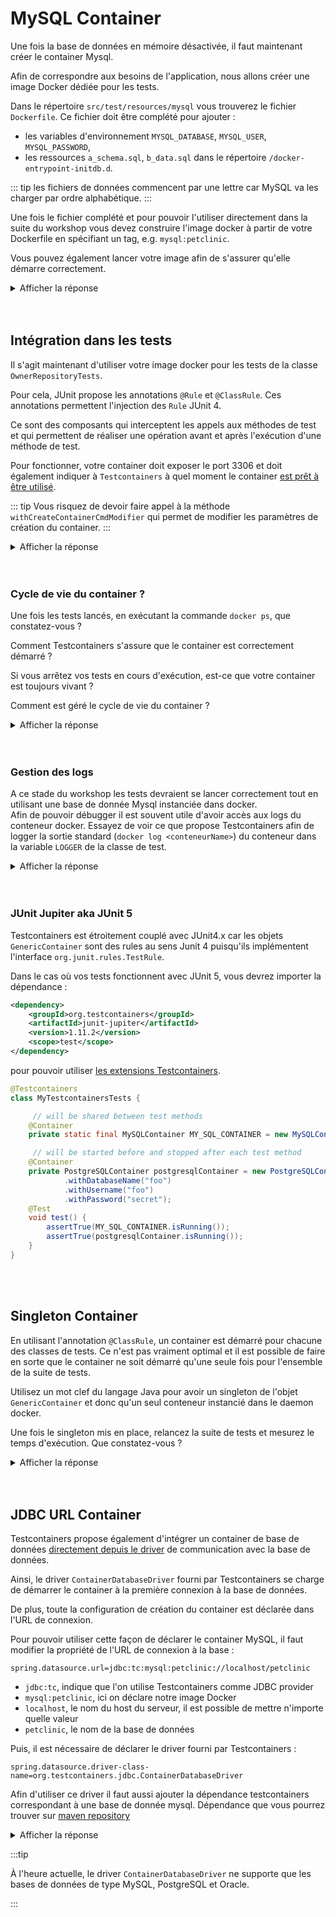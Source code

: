 # MySQL Container

Une fois la base de données en mémoire désactivée, il faut maintenant créer le container Mysql.

Afin de correspondre aux besoins de l'application, nous allons créer une image Docker dédiée pour les tests.

Dans le répertoire `src/test/resources/mysql` vous trouverez le fichier `Dockerfile`. Ce fichier doit être complété pour ajouter :
 - les variables d'environnement `MYSQL_DATABASE`, `MYSQL_USER`, `MYSQL_PASSWORD`,
 - les ressources `a_schema.sql`, `b_data.sql` dans le répertoire `/docker-entrypoint-initdb.d`.

::: tip
les fichiers de données commencent par une lettre car MySQL va les charger par ordre alphabétique.
:::

Une fois le fichier complété et pour pouvoir l'utiliser directement dans la suite du workshop vous devez construire l'image docker 
à partir de votre Dockerfile en spécifiant un tag, e.g. `mysql:petclinic`.

Vous pouvez également lancer votre image afin de s'assurer qu'elle démarre correctement.

<details>
<summary>Afficher la réponse</summary>

```properties
FROM mysql:5.7.8

ENV MYSQL_ROOT_PASSWORD root_password
ENV MYSQL_DATABASE petclinic
ENV MYSQL_USER petclinic
ENV MYSQL_PASSWORD petclinic

ADD mysql/a_schema.sql /docker-entrypoint-initdb.d
ADD mysql/b_data.sql /docker-entrypoint-initdb.d
```

```bash
docker build -t mysql:petclinic .

docker run -p 3306:3306 mysql:petclinic
```
</details>

<br/>
<br/>

## Intégration dans les tests

Il s'agit maintenant d'utiliser votre image docker pour les tests de la classe `OwnerRepositoryTests`. 

Pour cela, JUnit propose les annotations `@Rule` et `@ClassRule`. Ces annotations permettent l'injection des `Rule` JUnit 4.

Ce sont des composants qui interceptent les appels aux méthodes de test et qui permettent de réaliser une opération avant et après l'exécution d'une méthode de test.

Pour fonctionner, votre container doit exposer le port 3306 et doit également indiquer à `Testcontainers` à quel moment le container [est prêt à être utilisé](https://www.testcontainers.org/features/startup_and_waits/).

::: tip
Vous risquez de devoir faire appel à la méthode `withCreateContainerCmdModifier` qui permet de modifier les paramètres de création du container.
:::
 
<details>
<summary>Afficher la réponse</summary>

```java
@Rule
public GenericContainer genericContainer = new GenericContainer("mysql:petclinic")
    .withExposedPorts(3306)
    .waitingFor(Wait.forListeningPort())
    .withCreateContainerCmdModifier(
        new Consumer<CreateContainerCmd>() {
            @Override
            public void accept(CreateContainerCmd createContainerCmd) {
                createContainerCmd.withPortBindings(
                    new PortBinding(Ports.Binding.bindPort(3306), new ExposedPort(3306))
                );
            }
        });

// -------------------------------- or -------------------------------- //

@ClassRule
public static GenericContainer genericContainer = new GenericContainer("mysql:petclinic")
    .withExposedPorts(3306)
    .waitingFor(Wait.forListeningPort())
    .withCreateContainerCmdModifier(
        new Consumer<CreateContainerCmd>() {
            @Override
            public void accept(CreateContainerCmd createContainerCmd) {
                createContainerCmd.withPortBindings(
                    new PortBinding(Ports.Binding.bindPort(3306), new ExposedPort(3306))
                );
            }
        });
```
</details>

<br/>
<br/>

### Cycle de vie du container ?

Une fois les tests lancés, en exécutant la commande `docker ps`, que constatez-vous ?

Comment Testcontainers s'assure que le container est correctement démarré ?

Si vous arrêtez vos tests en cours d'exécution, est-ce que votre container est toujours vivant ?

Comment est géré le cycle de vie du container ?

 <details>
<summary>Afficher la réponse</summary>

Lors du lancement d'un container, Testcontainers va également créer un container `quay.io/testcontainers/ryuk`.

Le container [Ryuk](https://github.com/testcontainers/moby-ryuk) est en charge de terminer et de supprimer le container de base de données.
Il se charge également de supprimer les élements associés à un container tel que son volume par exemple.

Dans ce cas précis, c'est grâce aux annotations `@Rule` ou `@ClassRule` qu'est lancé et stoppé le container durant les tests.

</details>

<br/>
<br/>

### Gestion des logs

A ce stade du workshop les tests devraient se lancer correctement tout en utilisant une base de donnée Mysql instanciée dans docker.  
Afin de pouvoir débugger il est souvent utile d'avoir accès aux logs du conteneur docker. Essayez de voir ce que propose Testcontainers
afin de logger la sortie standard (`docker log <conteneurName>`) du conteneur dans la variable `LOGGER` de la classe de test.

<details>
<summary>Afficher la réponse</summary>

```java
// print container log to LOGGER
genericContainer.withLogConsumer(outputFrame ->
    LOGGER.debug(((OutputFrame)outputFrame).getUtf8String())
);
```
</details>

<br/>
<br/>

### JUnit Jupiter aka JUnit 5

Testcontainers est étroitement couplé avec JUnit4.x car les objets `GenericContainer` sont des rules au sens Junit 4 puisqu'ils implémentent l'interface `org.junit.rules.TestRule`.

Dans le cas où vos tests fonctionnent avec JUnit 5, vous devrez importer la dépendance :

```xml
<dependency>
    <groupId>org.testcontainers</groupId>
    <artifactId>junit-jupiter</artifactId>
    <version>1.11.2</version>
    <scope>test</scope>
</dependency>
```

pour pouvoir utiliser [les extensions Testcontainers](https://www.testcontainers.org/test_framework_integration/junit_5/).

```java
@Testcontainers
class MyTestcontainersTests {

     // will be shared between test methods
    @Container
    private static final MySQLContainer MY_SQL_CONTAINER = new MySQLContainer();

     // will be started before and stopped after each test method
    @Container
    private PostgreSQLContainer postgresqlContainer = new PostgreSQLContainer()
            .withDatabaseName("foo")
            .withUsername("foo")
            .withPassword("secret");
    @Test
    void test() {
        assertTrue(MY_SQL_CONTAINER.isRunning());
        assertTrue(postgresqlContainer.isRunning());
    }
}
```

<br/>
<br/>

## Singleton Container

En utilisant l'annotation `@ClassRule`, un container est démarré pour chacune des classes de tests. Ce n'est pas vraiment optimal et il est possible de faire en sorte que le container ne soit démarré qu'une seule fois pour l'ensemble de la suite de tests.

Utilisez un mot clef du langage Java pour avoir un singleton de l'objet `GenericContainer` et donc qu'un seul conteneur instancié dans le daemon docker.

Une fois le singleton mis en place, relancez la suite de tests et mesurez le temps d'exécution. Que constatez-vous ?

<details>
<summary>Afficher la réponse</summary>

```java
    private static GenericContainer genericContainer;

    static {
        genericContainer = new GenericContainer("mysql:petclinic")
            .withExposedPorts(3306)
            .waitingFor(Wait.forListeningPort())
            .withCreateContainerCmdModifier(
                createContainerCmd -> ((CreateContainerCmd) createContainerCmd).withPortBindings(
                    new PortBinding(Ports.Binding.bindPort(3306), new ExposedPort(3306))
                ));
        genericContainer.start();
    }
    // genericContainer.close() non utile ici car le container de supervision (Ryuk) s'en occupe
```
</details>

<br/>
<br/>

## JDBC URL Container

Testcontainers propose également d'intégrer un container de base de données [directement depuis le driver](https://www.testcontainers.org/modules/databases/#jdbc-url-examples) de communication avec la base de données. 

Ainsi, le driver `ContainerDatabaseDriver` fourni par Testcontainers se charge de démarrer le container à la première connexion à la base de données. 

De plus, toute la configuration de création du container est déclarée dans l'URL de connexion.

Pour pouvoir utiliser cette façon de déclarer le container MySQL, il faut modifier la propriété de l'URL de connexion à la base :

```
spring.datasource.url=jdbc:tc:mysql:petclinic://localhost/petclinic
```

- `jdbc:tc`, indique que l'on utilise Testcontainers comme JDBC provider
- `mysql:petclinic`, ici on déclare notre image Docker
- `localhost`, le nom du host du serveur, il est possible de mettre n'importe quelle valeur
- `petclinic`, le nom de la base de données


Puis, il est nécessaire de déclarer le driver fourni par Testcontainers :

```
spring.datasource.driver-class-name=org.testcontainers.jdbc.ContainerDatabaseDriver
```

Afin d'utiliser ce driver il faut aussi ajouter la dépendance testcontainers correspondant à une base de donnée mysql. 
Dépendance que vous pourrez trouver sur [maven repository](https://mvnrepository.com/artifact/org.testcontainers)

<details>
<summary>Afficher la réponse</summary>

```java
@RunWith(SpringRunner.class)
@DataJpaTest(
    properties = {
        "spring.datasource.url=jdbc:tc:mysql:petclinic://localhost/petclinic",
        "spring.datasource.username=petclinic",
        "spring.datasource.password=petclinic",
        "spring.jpa.database-platform=org.hibernate.dialect.MySQLDialect",
        "spring.datasource.driver-class-name=org.testcontainers.jdbc.ContainerDatabaseDriver"
    },
    includeFilters = @ComponentScan.Filter(type = FilterType.ASSIGNABLE_TYPE, classes = Repository.class)
)
@AutoConfigureTestDatabase(replace = AutoConfigureTestDatabase.Replace.NONE)
public abstract class AbstractRepositoryTests {}
```

```xml
<dependency>
    <groupId>org.testcontainers</groupId>
    <artifactId>mysql</artifactId>
    <version>1.11.2</version>
    <scope>test</scope>
</dependency>
```
</details>

:::tip

À l'heure actuelle, le driver `ContainerDatabaseDriver` ne supporte que les bases de données de type MySQL, PostgreSQL et Oracle. 

:::
